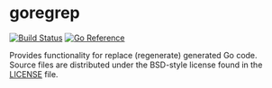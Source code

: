 # goregrep

[![Build Status](https://cloud.drone.io/api/badges/goregrep/goregrep/status.svg)](https://cloud.drone.io/goregrep/goregrep)
[![Go Reference](https://pkg.go.dev/badge/github.com/goregrep/goregrep.svg)](https://pkg.go.dev/github.com/goregrep/goregrep)

Provides functionality for replace (regenerate) generated Go code.  
Source files are distributed under the BSD-style license
found in the [LICENSE](./LICENSE) file.
